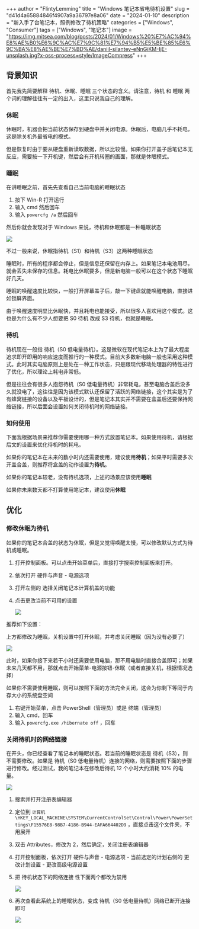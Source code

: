 +++
author = "FlintyLemming"
title = "Windows 笔记本省电待机设置"
slug = "d41d4a65884846f4907a9a36797e8a06"
date = "2024-01-10"
description = "新入手了台笔记本，照例修改了待机策略"
categories = ["Windows", "Consumer"]
tags = ["Windows", "笔记本"]
image = "https://img.mitsea.com/blog/posts/2024/01/Windows%20%E7%AC%94%E8%AE%B0%E6%9C%AC%E7%9C%81%E7%94%B5%E5%BE%85%E6%9C%BA%E8%AE%BE%E7%BD%AE/daniil-silantev-eNnGiKM-IjE-unsplash.jpg?x-oss-process=style/ImageCompress"
+++

## 背景知识

首先我先简要解释 待机、休眠、睡眠 三个状态的含义。请注意，待机 和 睡眠 两个词的理解往往有一定的出入，这里只说我自己的理解。

### 休眠

休眠时，机器会把当前状态保存到硬盘中并关闭电源。休眠后，电脑几乎不耗电，这是除关机外最省电的模式。

但是恢复时由于要从硬盘重新读取数据，所以比较慢。如果你打开盖子后笔记本无反应，需要按一下开机键，然后会有开机转圈的画面，那就是休眠模式。

### 睡眠

在讲睡眠之前，首先先查看自己当前电脑的睡眠状态

1. 按下 Win-R 打开运行
2. 输入 cmd 然后回车
3. 输入 `powercfg /a` 然后回车

然后你就会发现对于 Windows 来说，待机和休眠都是一种睡眠状态

![](https://img.mitsea.com/blog/posts/2024/01/Windows%20%E7%AC%94%E8%AE%B0%E6%9C%AC%E7%9C%81%E7%94%B5%E5%BE%85%E6%9C%BA%E8%AE%BE%E7%BD%AE/Untitled.png?x-oss-process=style/ImageCompress)

不过一般来说，休眠指待机（S1）和待机（S3）这两种睡眠状态

睡眠时，所有的程序都会停止，但是信息还保留在内存上。如果笔记本电池用尽，就会丢失未保存的信息。耗电比休眠要多，但是新电脑一般可以在这个状态下睡眠好几天。

睡眠的唤醒速度比较快，一般打开屏幕盖子后，敲一下键盘就能唤醒电脑，直接进如锁屏界面。

由于唤醒速度明显比休眠快，并且耗电也能接受，所以很多人喜欢用这个模式。这也是为什么有不少人想要把 S0 待机 改成 S3 待机，也就是睡眠。

### 待机

待机现在一般指 待机（S0 低电量待机）。这是微软在现代笔记本上为了最大程度追求即开即用的响应速度而推行的一种模式。目前大多数新电脑一般也采用这种模式。此时其实电脑原则上是处在一种工作状态，只是跟现代移动处理器的特性进行了优化，所以理论上耗电非常低。

但是往往会有很多人抱怨待机（S0 低电量待机）非常耗电，甚至电脑合盖后没多久就没电了，这往往是因为该模式默认还保留了活跃的网络链接，这个其实是为了有蜂窝链接的设备以及平板设计的，但是笔记本其实并不需要在盒盖后还要保持网络链接，所以后面会设置如何关闭待机时的网络链接。

### 如何使用

下面我根据场景来推荐你需要使用哪一种方式放置笔记本。如果使用待机，请根据后文的设置来优化待机时的耗电。

如果你的笔记本在未来的数小时内还需要使用，建议使用**待机**；如果平时需要多次开盖合盖，则推荐将盒盖的动作设置为**待机**。

如果你的笔记本较老，没有待机选项，上述的场景应该使用**睡眠**

如果你未来数天都不打算使用笔记本，建议使用**休眠**

## 优化

### 修改休眠为待机

如果你的笔记本合盖的状态为休眠，但是又觉得唤醒太慢，可以修改默认方式为待机或睡眠。

1. 打开控制面板。可以点击开始菜单后，直接打字搜索控制面板来打开。
2. 依次打开 硬件与声音 - 电源选项
3. 打开左侧的 选择关闭笔记本计算机盖的功能
4. 点击更改当前不可用的设置
    
    ![](https://img.mitsea.com/blog/posts/2024/01/Windows%20%E7%AC%94%E8%AE%B0%E6%9C%AC%E7%9C%81%E7%94%B5%E5%BE%85%E6%9C%BA%E8%AE%BE%E7%BD%AE/Untitled%201.png?x-oss-process=style/ImageCompress)
    

推荐如下设置：

上方都修改为睡眠，关机设置中打开休眠，并考虑关闭睡眠（因为没有必要了）

![](https://img.mitsea.com/blog/posts/2024/01/Windows%20%E7%AC%94%E8%AE%B0%E6%9C%AC%E7%9C%81%E7%94%B5%E5%BE%85%E6%9C%BA%E8%AE%BE%E7%BD%AE/Untitled%202.png?x-oss-process=style/ImageCompress)

此时，如果你接下来若干小时还需要使用电脑，那不用电脑时直接合盖即可；如果未来几天都不用，那就点击开始菜单-电源按钮-休眠（或者直接关机，根据情况选择）

如果你不需要使用睡眠，则可以按照下面的方法完全关闭，这会为你剩下等同于内存大小的系统盘空间

1. 右键开始菜单，点击 PowerShell（管理员）或是 终端（管理员）
2. 输入 cmd，回车
3. 输入 `powercfg.exe /hibernate off` ，回车

### 关闭待机时的网络链接

在开头，你已经查看了笔记本的睡眠状态。若当前的睡眠状态是 待机（S3），则不需要修改。如果是 待机（S0 低电量待机）连接的网络，则需要按照下面的步骤进行修改。经过测试，我的笔记本在修改后待机 12 个小时大约消耗 10% 的电量。

![](https://img.mitsea.com/blog/posts/2024/01/Windows%20%E7%AC%94%E8%AE%B0%E6%9C%AC%E7%9C%81%E7%94%B5%E5%BE%85%E6%9C%BA%E8%AE%BE%E7%BD%AE/Untitled%203.png?x-oss-process=style/ImageCompress)

1. 搜索并打开注册表编辑器
2. 定位到 `计算机\HKEY_LOCAL_MACHINE\SYSTEM\CurrentControlSet\Control\Power\PowerSettings\F15576E8-98B7-4186-B944-EAFA664402D9` ，直接点击这个文件夹，不用展开
3. 双击 Attributes，修改为 2，然后确定，关闭注册表编辑器
4. 打开控制面板，依次打开 硬件与声音 - 电源选项 - 当前选定的计划右侧的 更改计划设置 - 更改高级电源设置
5. 把 待机状态下的网络连接 性下面两个都改为禁用
    
    ![](https://img.mitsea.com/blog/posts/2024/01/Windows%20%E7%AC%94%E8%AE%B0%E6%9C%AC%E7%9C%81%E7%94%B5%E5%BE%85%E6%9C%BA%E8%AE%BE%E7%BD%AE/Untitled%204.png?x-oss-process=style/ImageCompress)
    
6. 再次查看此系统上的睡眠状态，变成 待机（S0 低电量待机）网络已断开连接 即可
    
    ![](https://img.mitsea.com/blog/posts/2024/01/Windows%20%E7%AC%94%E8%AE%B0%E6%9C%AC%E7%9C%81%E7%94%B5%E5%BE%85%E6%9C%BA%E8%AE%BE%E7%BD%AE/Untitled%205.png?x-oss-process=style/ImageCompress)